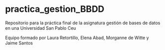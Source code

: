 # practica_gestion_BBDD
Repositorio para la práctica final de la asignatura gestión de bases de datos en una Universidad San Pablo Ceu

Equipo formado por Laura Retortillo, Elena Abad, Morganne de Witte y Jaime Santos

